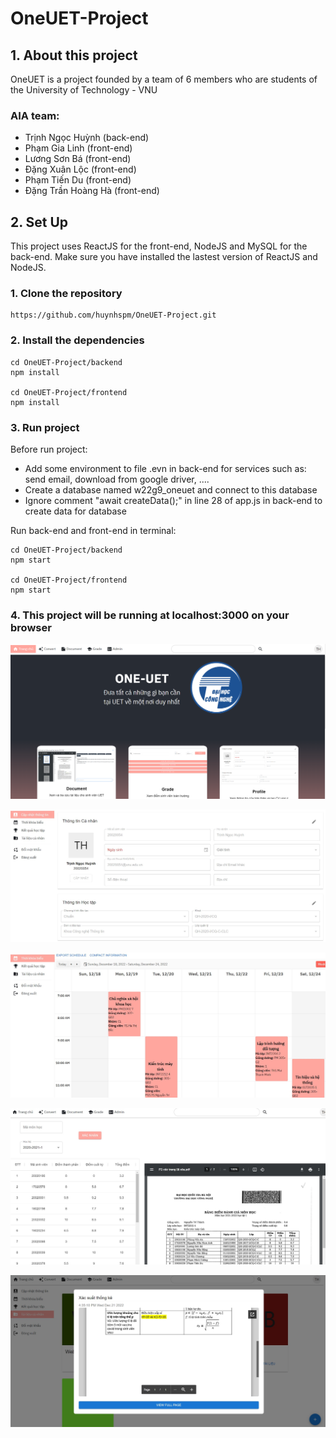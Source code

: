 # **OneUET-Project**
## **1. About this project**
OneUET is a project founded by a team of 6 members who are students of the University of Technology - VNU
### AIA team:
- Trịnh Ngọc Huỳnh (back-end)
- Phạm Gia Linh (front-end)
- Lương Sơn Bá (front-end)
- Đặng Xuân Lộc (front-end)
- Phạm Tiến Du (front-end)
- Đặng Trần Hoàng Hà (front-end)
## **2. Set Up**
This project uses ReactJS for the front-end, NodeJS and MySQL for the back-end. Make sure you have installed the lastest version of ReactJS and NodeJS.
### 1. Clone the repository
    https://github.com/huynhspm/OneUET-Project.git
### 2. Install the dependencies
    cd OneUET-Project/backend
    npm install
    
    cd OneUET-Project/frontend
    npm install
### 3. Run project 
Before run project:
- Add some environment to file .evn in back-end for services such as: send email, download from google driver, ....
- Create a database named w22g9_oneuet and connect to this database   
- Ignore comment "await createData();" in line 28 of app.js in back-end to create data for database 

Run back-end and front-end in terminal:   

    cd OneUET-Project/backend
    npm start
    
    cd OneUET-Project/frontend
    npm start
### 4. This project will be running at localhost:3000 on your browser

![Home](/demo/home.jpg) 

![Profile](demo/profile.jpg)

![Schedule](demo/schedule.jpg)

![Grade](demo/grade.jpg)

![Document](demo/document.jpg)
